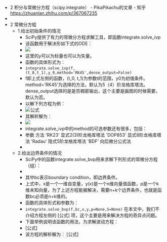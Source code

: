 - 2 积分与常微分方程（scipy.integrate） - PikaPikachu的文章 - 知乎
  https://zhuanlan.zhihu.com/p/367067235
-
- 2 常微分方程
	- 1.给出初始条件的情况
		- SciPy提供了有力的常微分方程求解工具，即函数integrate.solve_ivp
		- 该函数用于解决形如下式的ODE：
		- ![](https://www.zhihu.com/equation?tex=%5Cfrac%7B%5Cmathrm+d%5Cbold+y%7D%7B%5Cmathrm+dt%7D%3Df%28t%2C%5Cbold+y%29%2C%5C+%5Cbold+y%28t_0%29%3D%5Cbold+y_0%5C%5C)
		- 这里的y可以为标量也可以为矢量。
		- 函数的具体形式为：
		- ```integrate.solve_ivp(f,(t_0,t_1),y_0,method='RK45',dense_output=False)```
		- f即上式左侧的函数，(t_0, t_1)为参数t的范围，y0为初值条件。method='RK45'为选择的方法，默认为5（4）阶龙格库塔法。dense_output选择的是是否稠密输出，这个主要是画图的时候需要，默认为否。
		- 以解下列方程为例：
		- ![公式](https://www.zhihu.com/equation?tex=%5Cfrac%7B%5Cmathrm+dy%7D%7B%5Cmathrm+dt%7D%3Dy%5Csin+t%5C%5C)
		- 其解析解为：
		- ![](https://www.zhihu.com/equation?tex=%5Cfrac%7B%5Cmathrm+dy%7D%7B%5Cmathrm+dt%7D%3Dy%5Csin+t%5CRightarrow%5Cfrac%7B%5Cmathrm+dy%7D%7By%7D%3D%5Csin+t%5Cmathrm+dt%5CRightarrow%5Cln+y%3DC-%5Ccos+t%5C%5C%5CRightarrow+y%3De%5E%7BC-%5Ccos+t%7D%5CRightarrow+y%3DCe%5E%7B-%5Ccos+t%7D%5C%5C)
		- integrate.solve_ivp中的method的可选参数还有很多，包括：
		- 参数	方法
		  'RK23'	显式2(3)阶龙格库塔法
		  'DOP853'	显式8阶龙格库塔法
		  'Radau'	隐式5阶龙格库塔法
		  'BDF'	向后微分公式法
		-
	- 2.给出边界条件的情况
		- SciPy中的函数integrate.solve_bvp用来求解下列形式的常微分方程（组）：
		- [](https://www.zhihu.com/equation?tex=%5Cfrac%7B%5Cmathrm+d%5Cbold+y%7D%7B%5Cmathrm+dx%7D%3Df%28x%2C%5Cbold+y%2Cp%29%2BS%5Cfrac%7By%7D%7Bx-a%7D%2C%5Cquad+a%5Cle+x%5Cle+b%5C%5C+%5Ctext%7Bbc%7D%28%5Cbold+y%28a%29%2C%5Cbold+y%28b%29%2Cp%29%3D0%5C%5C)
		- 其中bc表示boundary condition，即边界条件。
		- 上式中，x是一个一维自变量，y(x)是一个n维向量值函数，p是一个k维未知向量，为了上述方程能被解决，需要n+k个边界条件，也就是函数bc必须是n+k维的。
		- 函数的具体形式和参数为：
		- `integrate.solve_bvp(f,bc,x,y,p=None,S=None)`
		  在本文中，我们不介绍方程左侧的 [公式] 项，这个主要是用来解决方程的奇异点问题。
		- 下面举例说明该函数的用法，为求解波动方程：
		- [公式]
		- 该方程的解析解为： [公式]